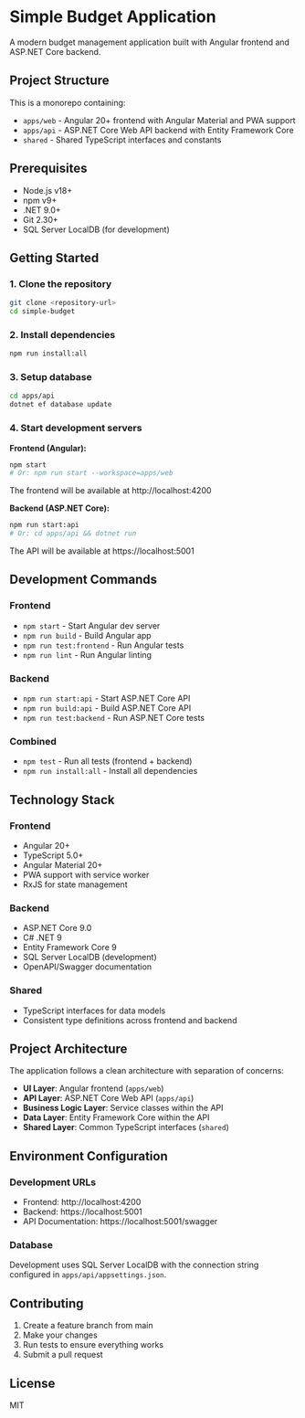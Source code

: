 # Simple Budget Application

A modern budget management application built with Angular frontend and ASP.NET Core backend.

## Project Structure

This is a monorepo containing:
- `apps/web` - Angular 20+ frontend with Angular Material and PWA support
- `apps/api` - ASP.NET Core Web API backend with Entity Framework Core
- `shared` - Shared TypeScript interfaces and constants

## Prerequisites

- Node.js v18+
- npm v9+
- .NET 9.0+
- Git 2.30+
- SQL Server LocalDB (for development)

## Getting Started

### 1. Clone the repository
```bash
git clone <repository-url>
cd simple-budget
```

### 2. Install dependencies
```bash
npm run install:all
```

### 3. Setup database
```bash
cd apps/api
dotnet ef database update
```

### 4. Start development servers

**Frontend (Angular):**
```bash
npm start
# Or: npm run start --workspace=apps/web
```
The frontend will be available at http://localhost:4200

**Backend (ASP.NET Core):**
```bash
npm run start:api
# Or: cd apps/api && dotnet run
```
The API will be available at https://localhost:5001

## Development Commands

### Frontend
- `npm start` - Start Angular dev server
- `npm run build` - Build Angular app
- `npm run test:frontend` - Run Angular tests
- `npm run lint` - Run Angular linting

### Backend
- `npm run start:api` - Start ASP.NET Core API
- `npm run build:api` - Build ASP.NET Core API
- `npm run test:backend` - Run ASP.NET Core tests

### Combined
- `npm test` - Run all tests (frontend + backend)
- `npm run install:all` - Install all dependencies

## Technology Stack

### Frontend
- Angular 20+
- TypeScript 5.0+
- Angular Material 20+
- PWA support with service worker
- RxJS for state management

### Backend
- ASP.NET Core 9.0
- C# .NET 9
- Entity Framework Core 9
- SQL Server LocalDB (development)
- OpenAPI/Swagger documentation

### Shared
- TypeScript interfaces for data models
- Consistent type definitions across frontend and backend

## Project Architecture

The application follows a clean architecture with separation of concerns:
- **UI Layer**: Angular frontend (`apps/web`)
- **API Layer**: ASP.NET Core Web API (`apps/api`)
- **Business Logic Layer**: Service classes within the API
- **Data Layer**: Entity Framework Core within the API
- **Shared Layer**: Common TypeScript interfaces (`shared`)

## Environment Configuration

### Development URLs
- Frontend: http://localhost:4200
- Backend: https://localhost:5001
- API Documentation: https://localhost:5001/swagger

### Database
Development uses SQL Server LocalDB with the connection string configured in `apps/api/appsettings.json`.

## Contributing

1. Create a feature branch from main
2. Make your changes
3. Run tests to ensure everything works
4. Submit a pull request

## License

MIT